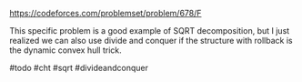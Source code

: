 https://codeforces.com/problemset/problem/678/F

This specific problem is a good example of SQRT decomposition, but I just realized we can also use divide and conquer if the structure with rollback is the dynamic convex hull trick.

#todo #cht #sqrt #divideandconquer
